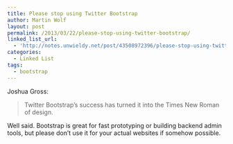 ```yaml
---
title: Please stop using Twitter Bootstrap
author: Martin Wolf
layout: post
permalink: /2013/03/22/please-stop-using-twitter-bootstrap/
linked_list_url:
  - 'http://notes.unwieldy.net/post/43508972396/please-stop-using-twitter-bootstrap#_=_'
categories:
  - Linked List
tags:
  - bootstrap
---
```

<p class="linked-list-quote-author">
  Joshua Gross:
</p>

> Twitter Bootstrap’s success has turned it into the Times New Roman of design.

Well said. Bootstrap is great for fast prototyping or building backend admin tools, but please don&#8217;t use it for your actual websites if somehow possible.